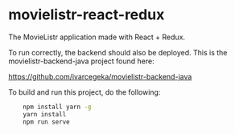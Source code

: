 # movielistr-react-redux

The MovieListr application made with React + Redux. 

To run correctly, the backend should also be deployed. This is the movielistr-backend-java project found here:

https://github.com/ivarcegeka/movielistr-backend-java

To build and run this project, do the following:
```bash
    npm install yarn -g
    yarn install
    npm run serve
```
